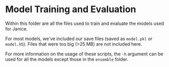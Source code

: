 # Model Training and Evaluation

Within this folder are all the files used to train and evaluate the models used for Janice.

For most models, we've included our save files (saved as `model.pkl` or `model.h5`). Files that were too big (>25 MB) are not included here.

For more information on the usage of these scripts, the `-h` argument can be used for all the models except those in the `ensemble` folder.
